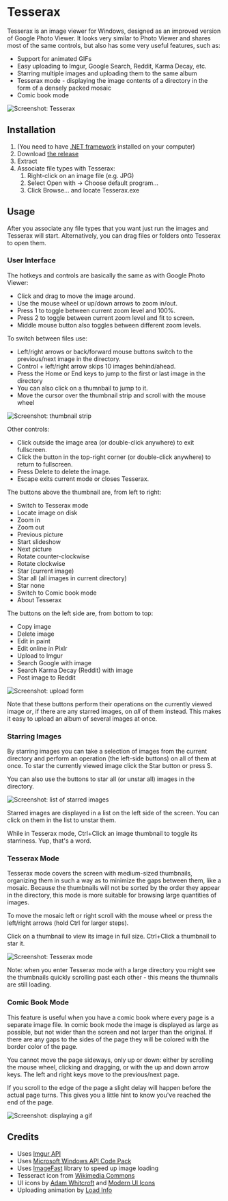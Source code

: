 Tesserax
========

Tesserax is an image viewer for Windows, designed as an improved version of Google Photo Viewer. It looks very similar to Photo Viewer and shares most of the same controls, but also has some very useful features, such as:
* Support for animated GIFs
* Easy uploading to Imgur, Google Search, Reddit, Karma Decay, etc.
* Starring multiple images and uploading them to the same album
* Tesserax mode - displaying the image contents of a directory in the form of a densely packed mosaic
* Comic book mode

![Screenshot: Tesserax](http://i.imgur.com/nZMBBBH.png)


Installation
--------------

1. (You need to have [.NET framework](http://www.microsoft.com/en-us/download/details.aspx?id=30653) installed on your computer)
2. Download [the release](https://github.com/Winterstark/Tesserax/releases)
3. Extract
4. Associate file types with Tesserax:
	1. Right-click on an image file (e.g. JPG)
	2. Select Open with -> Choose default program...
	3. Click Browse... and locate Tesserax.exe


Usage
------

After you associate any file types that you want just run the images and Tesserax will start. Alternatively, you can drag files or folders onto Tesserax to open them.

### User Interface

The hotkeys and controls are basically the same as with Google Photo Viewer:
* Click and drag to move the image around.
* Use the mouse wheel or up/down arrows to zoom in/out.
* Press 1 to toggle between current zoom level and 100%.
* Press 2 to toggle between current zoom level and fit to screen.
* Middle mouse button also toggles between different zoom levels.

To switch between files use:
* Left/right arrows or back/forward mouse buttons switch to the previous/next image in the directory.
* Control + left/right arrow skips 10 images behind/ahead.
* Press the Home or End keys to jump to the first or last image in the directory
* You can also click on a thumnbail to jump to it.
* Move the cursor over the thumbnail strip and scroll with the mouse wheel

![Screenshot: thumbnail strip](http://i.imgur.com/nnvXdoV.gif)

Other controls:
* Click outside the image area (or double-click anywhere) to exit fullscreen.
* Click the button in the top-right corner (or double-click anywhere) to return to fullscreen.
* Press Delete to delete the image.
* Escape exits current mode or closes Tesserax.

The buttons above the thumbnail are, from left to right:
* Switch to Tesserax mode
* Locate image on disk
* Zoom in
* Zoom out
* Previous picture
* Start slideshow
* Next picture
* Rotate counter-clockwise
* Rotate clockwise
* Star (current image)
* Star all (all images in current directory)
* Star none
* Switch to Comic book mode
* About Tesserax

The buttons on the left side are, from bottom to top:
* Copy image
* Delete image
* Edit in paint
* Edit online in Pixlr
* Upload to Imgur
* Search Google with image
* Search Karma Decay (Reddit) with image
* Post image to Reddit

![Screenshot: upload form](http://i.imgur.com/q5mCU6R.png)

Note that these buttons perform their operations on the currently viewed image *or*, if there are any starred images, on *all* of them instead. This makes it easy to upload an album of several images at once.
 
### Starring Images

By starring images you can take a selection of images from the current directory and perform an operation (the left-side buttons) on all of them at once. To star the currently viewed image click the Star button or press S.

You can also use the buttons to star all (or unstar all) images in the directory.

![Screenshot: list of starred images](http://i.imgur.com/oiUVeZ7.png)

Starred images are displayed in a list on the left side of the screen. You can click on them in the list to unstar them.

While in Tesserax mode, Ctrl+Click an image thumbnail to toggle its starriness. Yup, that's a word.

### Tesserax Mode

Tesserax mode covers the screen with medium-sized thumbnails, organizing them in such a way as to minimize the gaps between them, like a mosaic. Because the thumbnails will not be sorted by the order they appear in the directory, this mode is more suitable for browsing large quantities of images.

To move the mosaic left or right scroll with the mouse wheel or press the left/right arrows (hold Ctrl for larger steps).

Click on a thumbnail to view its image in full size. Ctrl+Click a thumbnail to star it.

![Screenshot: Tesserax mode](http://i.imgur.com/d4jm9oM.jpg)

Note: when you enter Tesserax mode with a large directory you might see the thumbnails quickly scrolling past each other - this means the thumnails are still loading.

### Comic Book Mode

This feature is useful when you have a comic book where every page is a separate image file. In comic book mode the image is displayed as large as possible, but not wider than the screen and not larger than the original. If there are any gaps to the sides of the page they will be colored with the border color of the page.

You cannot move the page sideways, only up or down: either by scrolling the mouse wheel, clicking and dragging, or with the up and down arrow keys. The left and right keys move to the previous/next page.

If you scroll to the edge of the page a slight delay will happen before the actual page turns. This gives you a little hint to know you've reached the end of the page.

![Screenshot: displaying a gif](http://i.imgur.com/iSE7Hwi.gif)


Credits
---------

* Uses [Imgur API](https://api.imgur.com)
* Uses [Microsoft Windows API Code Pack](http://archive.msdn.microsoft.com/WindowsAPICodePack)
* Uses [ImageFast](http://weblogs.asp.net/justin_rogers/articles/131704.aspx) library to speed up image loading
* Tesseract icon from [Wikimedia Commons](http://commons.wikimedia.org/wiki/File:Hypercube.png)
* UI icons by [Adam Whitcroft](http://adamwhitcroft.com/batch/) and [Modern UI Icons](http://modernuiicons.com/)
* Uploading animation by [Load Info](http://www.loadinfo.net)